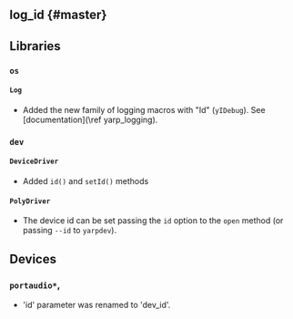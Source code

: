 log_id {#master}
------

## Libraries

### `os`

#### `Log`

* Added the new family of logging macros with "Id" (`yIDebug`).
  See [documentation](\ref yarp_logging).

### `dev`

#### `DeviceDriver`

* Added `id()` and `setId()` methods

#### `PolyDriver`

* The device id can be set passing the `id` option to the `open` method (or
  passing `--id` to `yarpdev`).

## Devices

### `portaudio*`,

* 'id' parameter was renamed to 'dev_id'.
